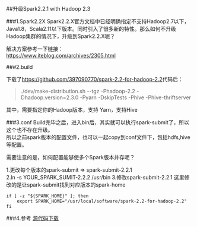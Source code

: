 ##升级Spark2.2.1 with Hadoop 2.3

###1.Spark2.2X
Spark2.2.X官方文档中已经明确指定不支持Hadoop2.7以下，Java1.8，Scala2.11以下版本。同时引入了很多新的特性。那么如何不升级Hadoop集群的情况下，升级到Spark2.2.X呢？  

解决方案参考一下链接：  
<https://www.iteblog.com/archives/2305.html>

###2.build

下载了<https://github.com/397090770/spark-2.2-for-hadoop-2.2>代码后：

>./dev/make-distribution.sh --tgz -Phadoop-2.2 -Dhadoop.version=2.3.0 -Pyarn  -DskipTests -Phive -Phive-thriftserver

其中，需要指定你的Hadoop版本，支持 Yarn，支持Hive

###3.conf
Build完毕之后，进入bin后，其实就可以执行spark-submit了，所以这个也不存在升级。   
所以之前spark版本的配置文件，也可以一起copy到conf文件下，包括hdfs,hive等配置。  

 
需要注意的是，如何配置能够使多个Spark版本并存呢？  
 
 
1.更改每个版本的spark-submit => spark-submit-2.2.1  
2.ln -s YOUR_SPARK_SUMIT-2.2.2 /usr/bin
3.修改spark-submit-2.2.1
这里修改的是让spark-submit找到对应版本的spark-home


	if [ -z "${SPARK_HOME}" ]; then  
    	export SPARK_HOME="/usr/local/software/spark-2.2-for-hadoop-2.2"  
	fi


###4.参考
[源代码下载](https://github.com/397090770/spark-2.2-for-hadoop-2.2)